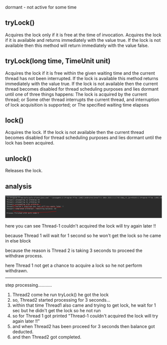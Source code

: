 
dormant - not active for some time

tryLock() 
---------

Acquires the lock only if it is free at the time of invocation.
Acquires the lock if it is available and returns immediately with the value true. If the lock is not available 
then this method will return immediately with the value false.

tryLock(long time, TimeUnit unit)
---------------------------------

Acquires the lock if it is free within the given waiting time and the current thread has not been interrupted.
If the lock is available this method returns immediately with the value true. If the lock is not available then the 
current thread becomes disabled for thread scheduling purposes and lies dormant until one of three things happens:
The lock is acquired by the current thread; or
Some other thread interrupts the current thread, and interruption of lock acquisition is supported; or
The specified waiting time elapses

lock()
------

Acquires the lock.
If the lock is not available then the current thread becomes disabled for thread scheduling purposes 
and lies dormant until the lock has been acquired.


unlock()
--------

Releases the lock.


analysis
----------

![img.png](img.png)

here you can see Thread-1 couldn't acquired the lock will try again later !!

because Thread 1 will wait for 1 second so he won't get the lock so he came in else block

because the reason is Thread 2 is taking 3 seconds to proceed the withdraw process.

here Thread 1 not get a chance to acquire a lock so he not perform withdrawn.

---------------------------------------
step processing...........

1. Thread2 come he run tryLock() he got the lock
2. so, Thread2 started processing for 3 seconds...
3. within that time Thread1 also came and trying to get lock, he wait for 1 sec but he didn't get the lock so he not run
4. so for Thread 1 got printed "Thread-1 couldn't acquired the lock will try again later !!"
5. and when Thread2 has been proceed for 3 seconds then balance got deducted.
6. and then Thread2 got completed.